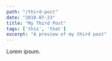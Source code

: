 ```yaml
---
path: "/third-post"
date: "2018-07-23"
title: "My Third Post" 
tags: ['this', 'that']
excerpt: "A preview of my third post" 
---
```

Lorem ipsum. 
